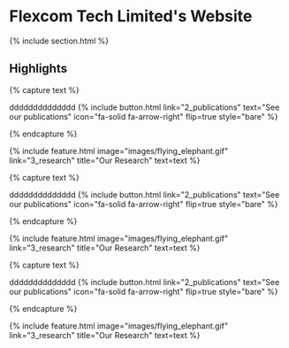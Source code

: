 ---
---

# Flexcom Tech Limited's Website



{% include section.html %}

## Highlights

{% capture text %}

dddddddddddddd
{%
  include button.html
  link="2_publications"
  text="See our publications"
  icon="fa-solid fa-arrow-right"
  flip=true
  style="bare"
%}

{% endcapture %}

{%
  include feature.html
  image="images/flying_elephant.gif"
  link="3_research"
  title="Our Research"
  text=text
%}


{% capture text %}

dddddddddddddd
{%
  include button.html
  link="2_publications"
  text="See our publications"
  icon="fa-solid fa-arrow-right"
  flip=true
  style="bare"
%}

{% endcapture %}

{%
  include feature.html
  image="images/flying_elephant.gif"
  link="3_research"
  title="Our Research"
  text=text
%}



{% capture text %}

dddddddddddddd
{%
  include button.html
  link="2_publications"
  text="See our publications"
  icon="fa-solid fa-arrow-right"
  flip=true
  style="bare"
%}

{% endcapture %}

{%
  include feature.html
  image="images/flying_elephant.gif"
  link="3_research"
  title="Our Research"
  text=text
%}

